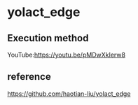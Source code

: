 # yolact_edge  
## Execution method  
YouTube:https://youtu.be/pMDwXkIerw8  
## reference
https://github.com/haotian-liu/yolact_edge
